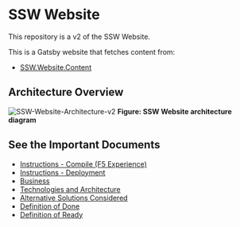 # SSW Website

This repository is a v2 of the SSW Website.

This is a Gatsby website that fetches content from:
- [SSW.Website.Content](https://github.com/SSWConsulting/SSW.Website.Content)

## Architecture Overview

![SSW-Website-Architecture-v2](https://user-images.githubusercontent.com/17246482/146718281-d145fbbf-84bd-4db4-97eb-efce2b842d9b.png)
**Figure: SSW Website architecture diagram**

## See the Important Documents

- [Instructions - Compile (F5 Experience)](_docs/Instructions-Compile.md)
- [Instructions - Deployment](_docs/Instructions-Deployment.md)
- [Business](Business.md)
- [Technologies and Architecture](_docs/Technologies-and-Architecture.md)
- [Alternative Solutions Considered](_docs/Alternative-Solutions-Considered.md)
- [Definition of Done](_docs/Definition-of-Done.md)
- [Definition of Ready](_docs/Definition-of-Ready.md)
